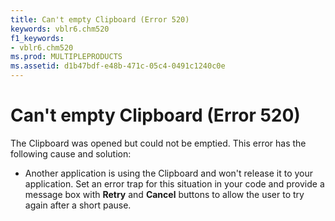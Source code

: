 ```yaml
---
title: Can't empty Clipboard (Error 520)
keywords: vblr6.chm520
f1_keywords:
- vblr6.chm520
ms.prod: MULTIPLEPRODUCTS
ms.assetid: d1b47bdf-e48b-471c-05c4-0491c1240c0e
---
```



# Can't empty Clipboard (Error 520)

The Clipboard was opened but could not be emptied. This error has the following cause and solution:



- Another application is using the Clipboard and won't release it to your application. Set an error trap for this situation in your code and provide a message box with  **Retry** and **Cancel** buttons to allow the user to try again after a short pause.
    


